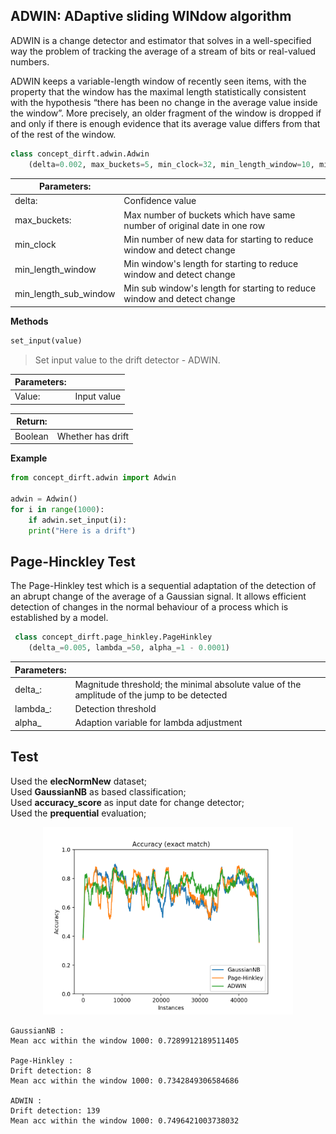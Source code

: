 ## ADWIN:  ADaptive sliding WINdow algorithm

ADWIN is a change detector and estimator that solves in a well-specified way the problem of tracking the average of a stream of bits or real-valued numbers. 

ADWIN keeps a variable-length window of recently seen items, with the property that the window has the maximal length statistically consistent with the hypothesis “there has been no change in the average value inside the window”. More precisely, an older fragment of the window is dropped if and only if there is enough evidence that its average value differs from that of the rest of the window.

```python
class concept_dirft.adwin.Adwin
	(delta=0.002, max_buckets=5, min_clock=32, min_length_window=10, min_length_sub_window=5)
```
| Parameters: | |
| ------------- | ------------- |
| delta: | Confidence value |
| max_buckets: | Max number of buckets which have same number of original date in one row |
| min_clock | Min number of new data for starting to reduce window and detect change |
| min\_length\_window | Min window's length for starting to reduce window and detect change |
| min\_length\_sub\_window | Min sub window's length for starting to reduce window and detect change |

**Methods**

```python
set_input(value)
```
> Set input value to the drift detector - ADWIN.

| Parameters: | |
|-------------|------|
| Value: | Input value |

| Return: | |
|-------------|------|
| Boolean | Whether has drift |

**Example**

```python
from concept_dirft.adwin import Adwin

adwin = Adwin()
for i in range(1000):
    if adwin.set_input(i):
	print("Here is a drift")
```

## Page-Hinckley Test
The Page-Hinkley test which is a sequential adaptation of the detection of an abrupt change of the average of a Gaussian signal. It allows efficient detection of changes in the normal behaviour of a process which is established by a model.

```python
 class concept_dirft.page_hinkley.PageHinkley
 	(delta_=0.005, lambda_=50, alpha_=1 - 0.0001)
```
| Parameters: | |
| ------------- | ------------- |
| delta_: | Magnitude threshold; the minimal absolute value of the amplitude of the jump to be detected |
| lambda_: | Detection threshold |
| alpha_ | Adaption variable for lambda adjustment |

## Test
 Used the **elecNormNew** dataset;<br>
 Used **GaussianNB** as based classification;<br>
 Used **accuracy_score** as input date for change detector;<br>
 Used the **prequential** evaluation;

<p align="center">
  <img src="image/comparison.png" width="400"/>
</p>

```
GaussianNB :
Mean acc within the window 1000: 0.7289912189511405

Page-Hinkley :
Drift detection: 8
Mean acc within the window 1000: 0.7342849306584686

ADWIN :
Drift detection: 139
Mean acc within the window 1000: 0.7496421003738032
```
